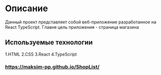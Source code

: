 # Описание

Данный проект представляет собой веб-приложение разработанное на React TypeScript. Главня цель приложения - страница магазина

## Используемые технологии
1.HTML
2.CSS
3.React
4.TypeScript 

### https://maksim-pp.github.io/ShopList/
